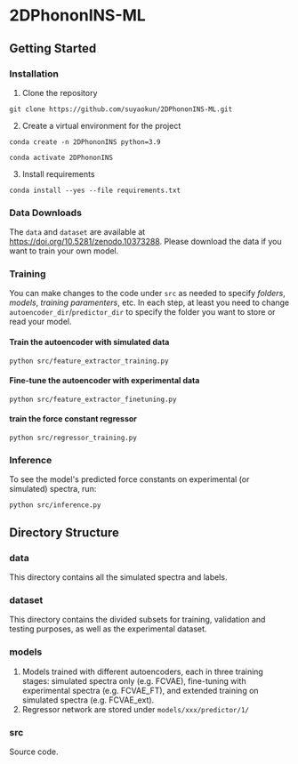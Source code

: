 # 2DPhononINS-ML

## Getting Started

### Installation
1. Clone the repository
```
git clone https://github.com/suyaokun/2DPhononINS-ML.git
```
2. Create a virtual environment for the project
```
conda create -n 2DPhononINS python=3.9
```
```
conda activate 2DPhononINS
```
3. Install requirements
```
conda install --yes --file requirements.txt
```

### Data Downloads
The `data` and `dataset` are available at https://doi.org/10.5281/zenodo.10373288. Please download the data if you want to train your own model.

### Training
You can make changes to the code under `src` as needed to specify *folders*, *models*, *training paramenters*, etc. In each step, at least you need to change `autoencoder_dir`/`predictor_dir` to specify the folder you want to store or read your model.
#### Train the autoencoder with simulated data
```
python src/feature_extractor_training.py
```
#### Fine-tune the autoencoder with experimental data
```
python src/feature_extractor_finetuning.py
```
#### train the force constant regressor 
```
python src/regressor_training.py
```
### Inference
To see the model's predicted force constants on experimental (or simulated) spectra, run:
```
python src/inference.py
```

## Directory Structure

### data
This directory contains all the simulated spectra and labels.

### dataset
This directory contains the divided subsets for training, validation and testing purposes, as well as the experimental dataset.

### models
1. Models trained with different autoencoders, each in three training stages: simulated spectra only (e.g. FCVAE), fine-tuning with experimental spectra (e.g. FCVAE_FT), and extended training on simulated spectra (e.g. FCVAE_ext). 
2. Regressor network are stored under `models/xxx/predictor/1/`

### src
Source code.